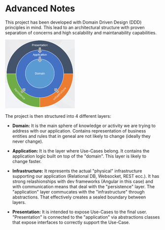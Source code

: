 # Advanced Notes
This project has been developed with Domain Driven Design (DDD) principles in mind. This lead to an architectural structure with proven separation of concerns and high scalability and maintanability capabilities. 

![image info](./docs/architecture.png)

The project is then structured into 4 different layers:

* **Domain:** It is the main sphere of knowledge or activity we are trying to address with our application. Contains representation of business entities and rules that in geneal are not likely to change (ideally they never change).

* **Application:** It is the layer where Use-Cases belong. It contains the application logic built on top of the  "domain". This layer is likely to change faster.

* **Infrastructure:** It represents the actual "physical" infrastructure supporting our application (Relational DB, Websocket, REST ecc.). It has strong relashionships with dev frameworks (Angular in this case) and with communication means that deal with the "persistence" layer. The "application" layer commucates with the "infrastructure" through abstractions. That effectively creates a sealed boundary between layers.

* **Presentation:**  It is intended to expose Use-Cases to the final user. "Presentation" is connected to the "application" via abstractions classes that expose interfaces to correctly support the Use-Case.



